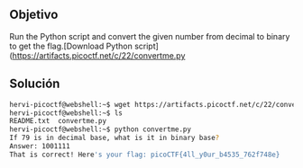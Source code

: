 ## Objetivo
Run the Python script and convert the given number from decimal to binary to get the flag.[Download Python script](https://artifacts.picoctf.net/c/22/convertme.py
## Solución
```bash
hervi-picoctf@webshell:~$ wget https://artifacts.picoctf.net/c/22/convertme.py
hervi-picoctf@webshell:~$ ls
README.txt  convertme.py
hervi-picoctf@webshell:~$ python convertme.py 
If 79 is in decimal base, what is it in binary base?
Answer: 1001111
That is correct! Here's your flag: picoCTF{4ll_y0ur_b4535_762f748e}
```